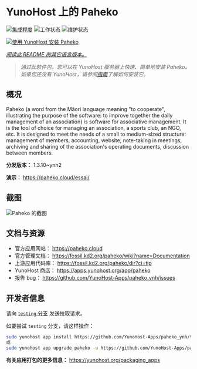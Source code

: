 <!--
注意：此 README 由 <https://github.com/YunoHost/apps/tree/master/tools/readme_generator> 自动生成
请勿手动编辑。
-->

# YunoHost 上的 Paheko

[![集成程度](https://dash.yunohost.org/integration/paheko.svg)](https://dash.yunohost.org/appci/app/paheko) ![工作状态](https://ci-apps.yunohost.org/ci/badges/paheko.status.svg) ![维护状态](https://ci-apps.yunohost.org/ci/badges/paheko.maintain.svg)

[![使用 YunoHost 安装 Paheko](https://install-app.yunohost.org/install-with-yunohost.svg)](https://install-app.yunohost.org/?app=paheko)

*[阅读此 README 的其它语言版本。](./ALL_README.md)*

> *通过此软件包，您可以在 YunoHost 服务器上快速、简单地安装 Paheko。*  
> *如果您还没有 YunoHost，请参阅[指南](https://yunohost.org/install)了解如何安装它。*

## 概况

Paheko (a word from the Māori language meaning "to cooperate", illustrating the purpose of the software: to improve together the daily management of an association) is software for associative management. It is the tool of choice for managing an association, a sports club, an NGO, etc. It is designed to meet the needs of a small to medium-sized structure: management of members, accounting, website, note-taking in meetings, archiving and sharing of the association's operating documents, discussion between members. 


**分发版本：** 1.3.10~ynh2

**演示：** <https://paheko.cloud/essai/>

## 截图

![Paheko 的截图](./doc/screenshots/screenshot.png)

## 文档与资源

- 官方应用网站： <https://paheko.cloud>
- 官方管理文档： <https://fossil.kd2.org/paheko/wiki?name=Documentation>
- 上游应用代码库： <https://fossil.kd2.org/paheko/dir?ci=tip>
- YunoHost 商店： <https://apps.yunohost.org/app/paheko>
- 报告 bug： <https://github.com/YunoHost-Apps/paheko_ynh/issues>

## 开发者信息

请向 [`testing` 分支](https://github.com/YunoHost-Apps/paheko_ynh/tree/testing) 发送拉取请求。

如要尝试 `testing` 分支，请这样操作：

```bash
sudo yunohost app install https://github.com/YunoHost-Apps/paheko_ynh/tree/testing --debug
或
sudo yunohost app upgrade paheko -u https://github.com/YunoHost-Apps/paheko_ynh/tree/testing --debug
```

**有关应用打包的更多信息：** <https://yunohost.org/packaging_apps>
